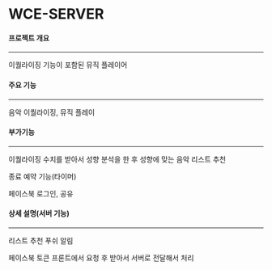<h1>WCE-SERVER</h1>
<h4>프로젝트 개요</h4>
<hr>
<p>이퀄라이징 기능이 포함된 뮤직 플레이어</p>  

<h4>주요 기능</h4>
<hr>
<p>음악 이퀄라이징, 뮤직 플레이</p>
<h4>부가기능</h4>
<hr>
<p>이퀄라이징 수치를 받아서 성향 분석을 한 후 성향에 맞는 음악 리스트 추천</p>
<p>종료 예약 기능(타이머)</p>	
<p>페이스북 로그인, 공유</p>

<h4>상세 설명(서버 기능)</h4>
<hr>
<p>리스트 추천 푸쉬 알림</p>
<p>페이스북 토큰 프론트에서 요청 후 받아서 서버로 전달해서 처리</p>

